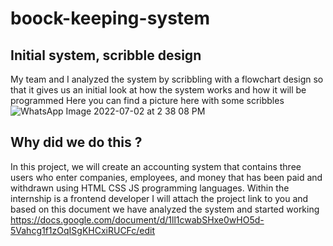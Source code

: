 # boock-keeping-system
## Initial system, scribble design
My team and I analyzed the system by scribbling with a flowchart design so that it gives us an initial look at how the system works and how it will be programmed
Here you can find a picture here with some scribbles
![WhatsApp Image 2022-07-02 at 2 38 08 PM](https://user-images.githubusercontent.com/107624772/176999261-783832d4-00e5-4728-b976-3c9b9526dae0.jpeg)

## Why did we do this ?
In this project, we will create an accounting system that contains three users who enter companies, employees, and money that has been paid and withdrawn using HTML CSS JS programming languages. Within the internship is a frontend developer
I will attach the project link to you and based on this document we have analyzed the system and started working 
https://docs.google.com/document/d/1ll1cwabSHxe0wHO5d-5Vahcg1f1zOqISgKHCxiRUCFc/edit


